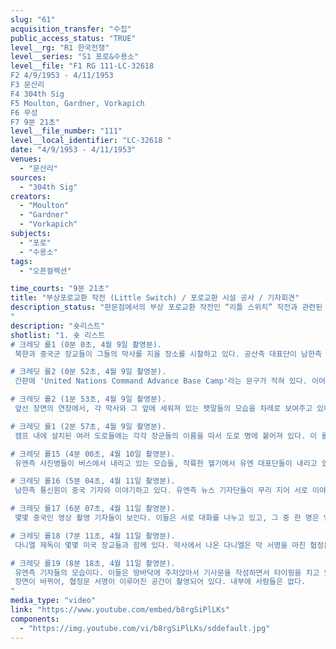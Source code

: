 ```yaml
---
slug: "61"
acquisition_transfer: "수집"
public_access_status: "TRUE"
level__rg: "R1 한국전쟁"
level__series: "S1 포로&수용소"
level__file: "F1 RG 111-LC-32618 
F2 4/9/1953 - 4/11/1953
F3 문산리 
F4 304th Sig
F5 Moulton, Gardner, Vorkapich
F6 무성
F7 9분 21초"
level__file_number: "111"
level__local_identifier: "LC-32618 "
date: "4/9/1953 - 4/11/1953"
venues: 
  - "문산리"
sources: 
  - "304th Sig"
creators: 
  - "Moulton"
  - "Gardner"
  - "Vorkapich"
subjects: 
  - "포로"
  - "수용소"
tags: 
  - "오픈컬렉션"

time_courts: "9분 21초"
title: "부상포로교환 작전 (Little Switch) / 포로교환 시설 공사 / 기자회견"
description_status: "판문점에서의 부상 포로교환 작전인 “리틀 스위치” 작전과 관련된 모습을 담고 있는 여러 영상들 중 하나이다. 영상은 4월 9일에서 11일에 걸쳐 촬영된 것이다. 판문점 인근의 수용동 및 막사를 짓기 위한 공사 장면, 각종 시설들의 모습, 회담장으로 이동하는 유엔 대표단과 기자회견 모습, 기자들의 모습 등등이 잡혀 있다.
"
description: "숏리스트"
shotlist: "1. 숏 리스트
# 크레딧 롤1 (0분 0초, 4월 9일 촬영분).
 북한과 중국군 장교들이 그들의 막사를 지을 장소를 시찰하고 있다. 공산측 대표단이 남한측 인사로 보이는 인원과 대화를 나누고 있다.

# 크레딧 롤2 (0분 52초, 4월 9일 촬영분).
 간판에 'United Nations Command Advance Base Camp'라는 문구가 적혀 있다. 이어지는 장면들에서는 이 캠프 내에 세워져 있는 여러 막사들과 깃발들의 모습을 각각 보여주고 있다 각 막사에는 이를 사용하는 장성들의 이름이 팻말로 적혀져 있다. 각각 ‘Adm Daniel’, ‘Lt Gen Harrison’, ‘Brig Gen Lee’, ‘Brig Gen Glenn’ 등이다. 

# 크레딧 롤2 (1분 53초, 4월 9일 촬영분).
 앞선 장면의 연장에서, 각 막사와 그 앞에 세워져 있는 팻말들의 모습을 차례로 보여주고 있다. 'Dispensary'라는 영문과 만화가 그려져 있는 팻말을 보여준다. 약품 조제실로 사용되었다. 클로즈업하여 이발소용으로 사용된 막사의 모습을 보여준다.

# 크레딧 롤1 (2분 57초, 4월 9일 촬영분).
 캠프 내에 설치된 여러 도로들에는 각각 장군들의 이름을 따서 도로 명에 붙어져 있다. 이 롤에서는 각각의 도로명을 보여주는 팻말들을 연속적으로 보여주고 있다. 각각 'Clark Concourse', 'Ridgway Blvd', 'Joy Street', 'Garroway Path', 'Warner Walk', 'Nuckols Runway' 등의 이름이 붙어 있다.

# 크레딧 롤15 (4분 00초, 4월 10일 촬영분).
 유엔측 사진병들이 버스에서 내리고 있는 모습들, 착륙한 헬기에서 유엔 대표단들이 내리고 있는 모습들을 보여준다.

# 크레딧 롤16 (5분 04초, 4월 11일 촬영분).
 남한측 통신원이 중국 기자와 이야기하고 있다. 유엔측 뉴스 기자단들이 무리 지어 서로 이야기를 나누고 있다.

# 크레딧 롤17 (6분 07초, 4월 11일 촬영분).
 몇몇 중국인 영상 촬영 기자들이 보인다. 이들은 서로 대화를 나누고 있고, 그 중 한 명은 영상 파인더를 통해서 무엇인가를 지켜보고 있다. 장면이 바뀌어, 한 유엔측 장교가 헌병이 들고 있는 자루에 각종 편지 및 우편물들을 담고 있다. 그 주변에 있는 사진병들은 무엇인가를 기다리며 담배를 피고 담소를 나누고 있다.

# 크레딧 롤18 (7분 11초, 4월 11일 촬영분).
 다니엘 제독이 몇몇 미국 장교들과 함께 있다. 막사에서 나온 다니엘은 막 서명을 마친 협정문을 흔들어 보여주고 있다. 장면이 바뀌고, 기자들에게 다가간 다니엘이 무엇인가를 이야기하고 있고, 클로즈업된 화면에서 테이프 리코더의 릴이 돌아가고 있는 모습들을 보여준다.

# 크레딧 롤19 (8분 18초, 4월 11일 촬영분).
 유엔측 기자들의 모습이다. 이들은 땅바닥에 주저앉아서 기사문을 작성하면서 타이핑을 치고 있다. 몇몇은 손으로 무엇인가를 적고 있다.
 장면이 바뀌어, 협정문 서명이 이루어진 공간이 촬영되어 있다. 내부에 사람들은 없다.
"
media_type: "video"
link: "https://www.youtube.com/embed/b8rgSiPlLKs"
components: 
  - "https://img.youtube.com/vi/b8rgSiPlLKs/sddefault.jpg"
---
```

